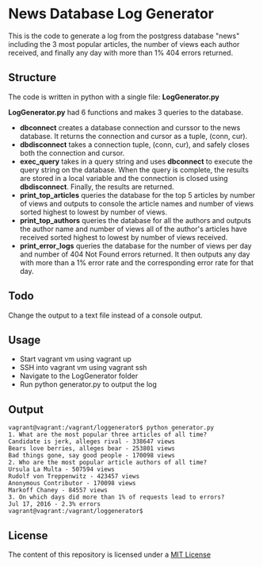 # News Database Log Generator 

This is the code to generate a log from the postgress database "news" including the 3 most popular articles, the number of views each author received, and finally any day with more than 1% 404 errors returned.

## Structure

The code is written in python with a single file: **LogGenerator.py**

**LogGenerator.py** had 6 functions and makes 3 queries to the database.
* **dbconnect** creates a database connection and curssor to the news database.  It returns the connection and cursor as a tuple, (conn, cur).
* **dbdisconnect** takes a connection tuple, (conn, cur), and safely closes both the connection and cursor.
* **exec_query** takes in a query string and uses **dbconnect** to execute the query string on the database.  When the query is complete, the results are stored in a local variable and the connection is closed using **dbdisconnect**.  Finally, the results are returned.
* **print_top_articles** queries the database for the top 5 articles by number of views and outputs to console the article names and number of views sorted highest to lowest by number of views.
* **print_top_authors** queries the database for all the authors and outputs the author name and number of views all of the author's articles have received sorted highest to lowest by number of views received.
* **print_error_logs** queries the database for the number of views per day and number of 404 Not Found errors returned.  It then outputs any day with more than a 1% error rate and the corresponding error rate for that day.

## Todo
Change the output to a text file instead of a console output.

## Usage
* Start vagrant vm using vagrant up
* SSH into vagrant vm using vagrant ssh
* Navigate to the LogGenerator folder
* Run python generator.py to output the log

## Output
~~~~
vagrant@vagrant:/vagrant/loggenerator$ python generator.py
1. What are the most popular three articles of all time?
Candidate is jerk, alleges rival - 338647 views
Bears love berries, alleges bear - 253801 views
Bad things gone, say good people - 170098 views
2. Who are the most popular article authors of all time?
Ursula La Multa - 507594 views
Rudolf von Treppenwitz - 423457 views
Anonymous Contributor - 170098 views
Markoff Chaney - 84557 views
3. On which days did more than 1% of requests lead to errors?
Jul 17, 2016 - 2.3% errors
vagrant@vagrant:/vagrant/loggenerator$
~~~~

## License

The content of this repository is licensed under a [MIT License](https://opensource.org/licenses/MIT)
